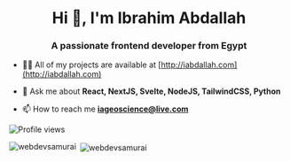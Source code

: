 <h1 align="center">Hi 👋, I'm Ibrahim Abdallah</h1>
<h3 align="center">A passionate frontend developer from Egypt</h3>

- 👨‍💻 All of my projects are available at [http://iabdallah.com](http://iabdallah.com)

- 💬 Ask me about **React, NextJS, Svelte, NodeJS, TailwindCSS, Python**

- 📫 How to reach me **iageoscience@live.com**

![Profile views](https://gpvc.arturio.dev/webdevsamurai)  

<p><img align="left" src="https://github-readme-stats.vercel.app/api/top-langs?username=webdevsamurai&show_icons=true&locale=en&layout=compact" alt="webdevsamurai" /></p>

<p>&nbsp;<img align="center" src="https://github-readme-stats.vercel.app/api?username=webdevsamurai&show_icons=true&locale=en&count_private=true" alt="webdevsamurai" /></p>
